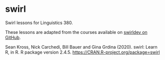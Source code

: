 # swirl

Swirl lessons for Linguistics 380. 

These lessons are adapted from the courses available on [swirldev on GitHub](https://github.com/swirldev/swirl_courses).

Sean Kross, Nick Carchedi, Bill Bauer and Gina Grdina (2020). swirl:
  Learn R, in R. R package version 2.4.5.
  https://CRAN.R-project.org/package=swirl

